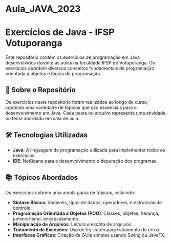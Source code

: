 # Aula_JAVA_2023

# Exercícios de Java - IFSP Votuporanga

Este repositório contém os exercícios de programação em Java desenvolvidos durante as aulas na faculdade IFSP de Votuporanga. Os exercícios abordam diversos conceitos fundamentais de programação orientada a objetos e lógica de programação.

## 📄 Sobre o Repositório

Os exercícios neste repositório foram realizados ao longo do curso, cobrindo uma variedade de tópicos que são essenciais para o desenvolvimento em Java. Cada pasta ou arquivo representa uma atividade ou tema abordado em sala de aula.

## 🛠️ Tecnologias Utilizadas

- **Java**: A linguagem de programação utilizada para implementar todos os exercícios.
- **IDE**: NetBeans para o desenvolvimento e depuração dos programas.

## 📚 Tópicos Abordados

Os exercícios cobrem uma ampla gama de tópicos, incluindo:

- **Sintaxe Básica**: Variáveis, tipos de dados, operadores, e estruturas de controle.
- **Programação Orientada a Objetos (POO)**: Classes, objetos, herança, polimorfismo, encapsulamento.
- **Manipulação de Arquivos**: Leitura e escrita de arquivos.
- **Tratamento de Exceções**: Uso de try-catch para tratamento de erros.
- **Interfaces Gráficas**: Criação de GUIs simples usando Swing ou JavaFX.


